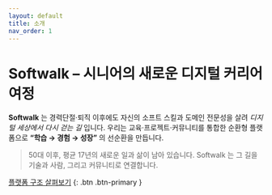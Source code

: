 ```yaml
---
layout: default
title: 소개
nav_order: 1
---
```


# Softwalk – 시니어의 새로운 디지털 커리어 여정

**Softwalk** 는 경력단절·퇴직 이후에도 자신의 소프트 스킬과 도메인 전문성을 살려 *디지털 세상에서 다시 걷는 길* 입니다. 우리는 교육·프로젝트·커뮤니티를 통합한 순환형 플랫폼으로 **“학습 → 경험 → 성장”** 의 선순환을 만듭니다.

> 50대 이후, 평균 17년의 새로운 일과 삶이 남아 있습니다. Softwalk 는 그 길을 기술과 사람, 그리고 커뮤니티로 연결합니다.

[플랫폼 구조 살펴보기](./platform.md) {: .btn .btn-primary }
